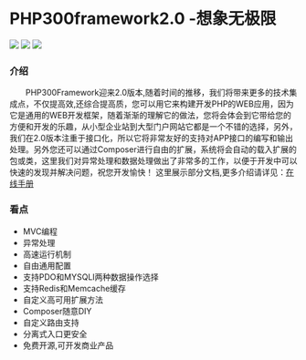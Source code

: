 PHP300framework2.0 -想象无极限
====
[![](https://img.shields.io/badge/version-2.0-green.svg)](http://framework.php300.cn)
[![](https://img.shields.io/badge/composer-2.0-brightgreen.svg)](https://packagist.org/packages/php300/framework)
[![](https://img.shields.io/badge/group-480-brightgreen.svg)](https://jq.qq.com/?_wv=1027&k=5exsSYT)

### 介绍
&emsp;&emsp;PHP300Framework迎来2.0版本,随着时间的推移，我们将带来更多的技术集成点，不仅提高效,还综合提高质，您可以用它来构建开发PHP的WEB应用，因为它是通用的WEB开发框架，随着渐渐的理解它的做法，您将会体会到它带给您的方便和开发的乐趣，从小型企业站到大型门户网站它都是一个不错的选择，另外，我们在2.0版本注重于接口化，所以它将非常友好的支持对APP接口的编写和输出处理。另外您还可以通过Composer进行自由的扩展，系统将会自动的载入扩展的包或类，这里我们对异常处理和数据处理做出了非常多的工作，以便于开发中可以快速的发现并解决问题，祝您开发愉快！
这里展示部分文档,更多介绍请详见：[在线手册](http://api2.php300.cn)

### 看点
* MVC编程
* 异常处理
* 高速运行机制
* 自由通用配置
* 支持PDO和MYSQLI两种数据操作选择
* 支持Redis和Memcache缓存
* 自定义高可用扩展方法
* Composer随意DIY
* 自定义路由支持
* 分离式入口更安全
* 免费开源,可开发商业产品
